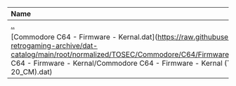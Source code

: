 |Name|Size|
|:---|---:|
|[..](../index.html)|DIR|
|[Commodore C64 - Firmware - Kernal.dat](https://raw.githubusercontent.com/open-retrogaming-archive/dat-catalog/main/root/normalized/TOSEC/Commodore/C64/Firmware/Kernal/Commodore C64 - Firmware - Kernal/Commodore C64 - Firmware - Kernal (TOSEC-v2019-04-20_CM).dat)|19547|
